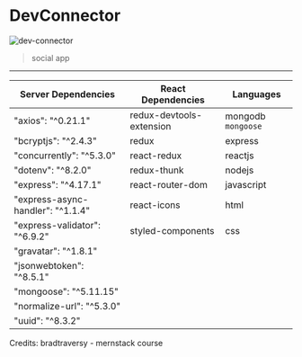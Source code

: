 # DevConnector
![dev-connector](https://i.ibb.co/FWyMvkg/devconnector.png)

> social app

---

| Server Dependencies | React Dependencies | Languages |
| ------------ | --------- | ---------- |
| "axios": "^0.21.1" | redux-devtools-extension | mongodb `mongoose` |
| "bcryptjs": "^2.4.3" | redux | express |
| "concurrently": "^5.3.0" | react-redux | reactjs |
| "dotenv": "^8.2.0" | redux-thunk | nodejs |
| "express": "^4.17.1" | react-router-dom | javascript |
| "express-async-handler": "^1.1.4" | react-icons | html |
| "express-validator": "^6.9.2" | styled-components | css |
| "gravatar": "^1.8.1" |
| "jsonwebtoken": "^8.5.1" |
| "mongoose": "^5.11.15" |
| "normalize-url": "^5.3.0" |
| "uuid": "^8.3.2" |

Credits:
bradtraversy - mernstack course